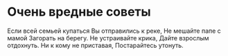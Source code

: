 # Очень вредные советы
Если всей семьей купаться
Вы отправились к реке,
Не мешайте папе с мамой
Загорать на берегу.
Не устраивайте крика,
Дайте взрослым отдохнуть.
Ни к кому не приставая,
Постарайтесь утонуть.
